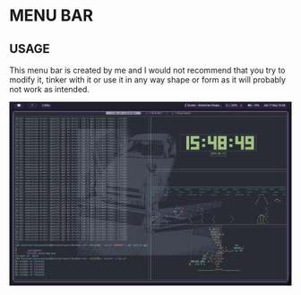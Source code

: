 # MENU BAR

## USAGE

This menu bar is created by me and I would not recommend that you try to modify it, tinker with it or use it in any way shape or form as it will probably not work as intended.


![Example](Example/example.png "Example")

